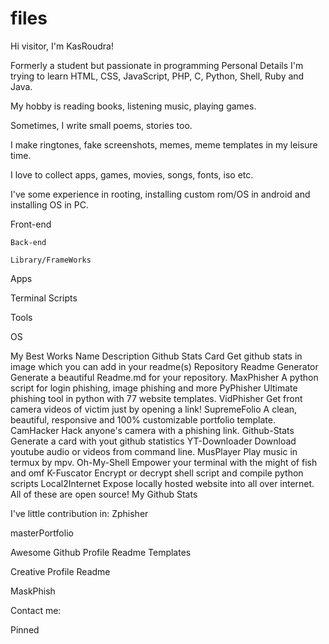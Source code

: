 # files
Hi visitor, I'm KasRoudra!



Formerly a student but passionate in programming
Personal Details
I'm trying to learn HTML, CSS, JavaScript, PHP, C, Python, Shell, Ruby and Java.

My hobby is reading books, listening music, playing games.

Sometimes, I write small poems, stories too.

I make ringtones, fake screenshots, memes, meme templates in my leisure time.

I love to collect apps, games, movies, songs, fonts, iso etc.

I've some experience in rooting, installing custom rom/OS in android and installing OS in PC.

Front-end

    Back-end

    Library/FrameWorks

   
Apps

   Terminal Scripts

   Tools

   OS

  

My Best Works
Name	Description
Github Stats Card	Get github stats in image which you can add in your readme(s)
Repository Readme Generator	Generate a beautiful Readme.md for your repository.
MaxPhisher	A python script for login phishing, image phishing and more
PyPhisher	Ultimate phishing tool in python with 77 website templates.
VidPhisher	Get front camera videos of victim just by opening a link!
SupremeFolio	A clean, beautiful, responsive and 100% customizable portfolio template.
CamHacker	Hack anyone's camera with a phishing link.
Github-Stats	Generate a card with yout github statistics
YT-Downloader	Download youtube audio or videos from command line.
MusPlayer	Play music in termux by mpv.
Oh-My-Shell	Empower your terminal with the might of fish and omf
K-Fuscator	Encrypt or decrypt shell script and compile python scripts
Local2Internet	Expose locally hosted website into all over internet.
All of these are open source!
My Github Stats
    

I've little contribution in:
Zphisher 

masterPortfolio 

Awesome Github Profile Readme Templates 

Creative Profile Readme 

MaskPhish 

Contact me:










Pinned
